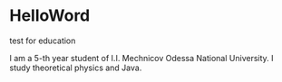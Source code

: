 # HelloWord
test for education

I am a 5-th year student of I.I. Mechnicov Odessa National University. I study theoretical physics and Java. 
